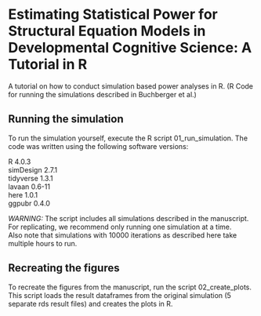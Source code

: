 # Estimating Statistical Power for Structural Equation Models in Developmental Cognitive Science: A Tutorial in R

A tutorial on how to conduct simulation based power analyses in R.
(R Code for running the simulations described in Buchberger et al.)

## Running the simulation
To run the simulation yourself, execute the R script 01_run_simulation. 
The code was written using the following software versions:

R 4.0.3   
simDesign 2.7.1  
tidyverse 1.3.1  
lavaan 0.6-11  
here 1.0.1  
ggpubr 0.4.0  

*WARNING:*
The script includes all simulations described in the manuscript.  
For replicating, we recommend only running one simulation at a time.  
Also note that simulations with 10000 iterations as described here take multiple hours to run. 

## Recreating the figures
To recreate the figures from the manuscript, run the script 02_create_plots.
This script loads the result dataframes from the original simulation (5 separate rds result files) 
and creates the plots in R.
